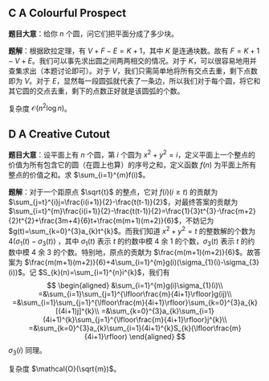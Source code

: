 ## C A Colourful Prospect

**题目大意**：给你 $n$ 个圆，问它们把平面分成了多少块。

**题解**：根据欧拉定理，有 $V+F-E=K+1$，其中 $K$ 是连通块数。故有 $F=K+1-V+E$。我们可以事先求出圆之间两两相交的情况。对于 $K$，可以很容易地用并查集求出（本题讨论即可）。对于 $V$，我们只需简单地将所有交点去重，剩下点数即为 $V$。对于 $E$，显然每一段圆弧就代表了一条边，所以我们对于每个圆，将它和其它圆的交点去重，剩下的点数正好就是该圆弧的个数。

复杂度 $\mathcal{O}(n^{2}\log n)$。

## D A Creative Cutout

**题目大意**：设平面上有 $n$ 个圆，第 $i$ 个圆为 $x^{2}+y^{2}=i$，定义平面上一个整点的价值为所有包含它的圆（在圆上也算）的序号之和，定义函数 $f(n)$ 为平面上所有整点的价值之和。求 $\sum_{i=1}^{m}f(i)$。

**题解**：对于一个距原点 $\sqrt{t}$ 的整点，它对 $f(i)(i\ge t)$ 的贡献为 $\sum_{j=t}^{i}j=\frac{i(i+1)}{2}-\frac{t(t-1)}{2}$，对最终答案的贡献为 $\sum_{i=t}^{m}\frac{i(i+1)}{2}-\frac{t(t-1)}{2}=\frac{1}{3}t^{3}-\frac{m+2}{2}t^{2}+\frac{3m+4}{6}t+\frac{m(m+1)(m+2)}{6}$，不妨记为 $g(t)=\sum_{k=0}^{3}a_{k}t^{k}$。而我们知道 $x^{2}+y^{2}=t$ 的整数解的个数为 $4(\sigma_{1}(t)-\sigma_{3}(t))$ ，其中 $\sigma_{1}(t)$ 表示 $t$ 的约数中模 $4$ 余 $1$ 的个数，$\sigma_{3}(t)$ 表示 $t$ 的约数中模 $4$ 余 $3$ 的个数。特别地，原点的贡献为 $\frac{m(m+1)(m+2)}{6}$。故答案为 $\frac{m(m+1)(m+2)}{6}+4\sum_{i=1}^{m}g(i)(\sigma_{1}(i)-\sigma_{3}(i))$。记 $S_{k}(n)=\sum_{i=1}^{n}i^{k}$，我们有
$$
\begin{aligned}
&\sum_{i=1}^{m}g(i)\sigma_{1}(i)\\
=&\sum_{i=1}\sum_{j=1}^{\lfloor\frac{m}{4i+1}\rfloor}g(ij)\\
=&\sum_{i=1}\sum_{j=1}^{\lfloor\frac{m}{4i+1}\rfloor}\sum_{k=0}^{3}a_{k}[(4i+1)j]^{k}\\
=&\sum_{k=0}^{3}a_{k}\sum_{i=1}(4i+1)^{k}\sum_{j=1}^{\lfloor\frac{m}{4i+1}\rfloor}j^{k}\\
=&\sum_{k=0}^{3}a_{k}\sum_{i=1}(4i+1)^{k}S_{k}(\lfloor\frac{m}{4i+1}\rfloor)
\end{aligned}
$$
$\sigma_{3}(i)$ 同理。

复杂度 $\mathcal{O}(\sqrt{m})$。
